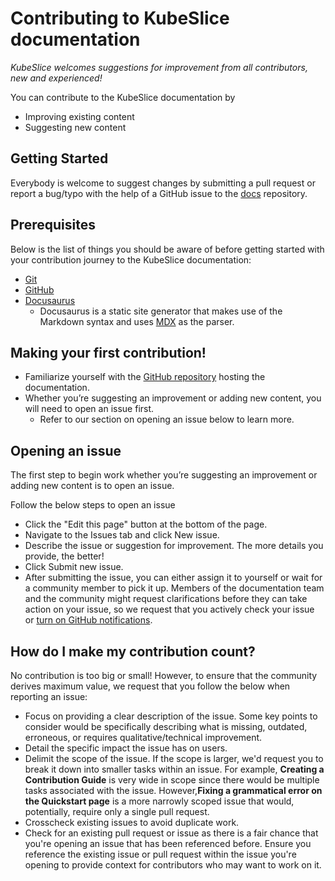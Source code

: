 # Contributing to KubeSlice documentation

_KubeSlice welcomes suggestions for improvement from all contributors, new and experienced!_

You can contribute to the KubeSlice documentation by

- Improving existing content
- Suggesting new content

## Getting Started

Everybody is welcome to suggest changes by submitting a pull request
or report a bug/typo with the help of a GitHub issue to the
[docs](https://github.com/kubeslice/docs) repository.

## Prerequisites 

Below is the list of things you should be aware of before getting started with your contribution journey to the KubeSlice documentation:

- [Git](https://git-scm.com/)
- [GitHub](https://lab.github.com/)
- [Docusaurus](https://docusaurus.io)
    - Docusaurus is a static site generator that makes use of the Markdown syntax and uses [MDX](https://mdxjs.com/) as the parser.

## Making your first contribution!

- Familiarize yourself with the [GitHub repository](https://github.com/kubeslice/docs) hosting the documentation.
- Whether you’re suggesting an improvement or adding new content, you will need to open an issue first.
	- Refer to our section on opening an issue below to learn more.


## Opening an issue

The first step to begin work whether you’re suggesting an improvement or adding new content is to open an issue.

Follow the below steps to open an issue

- Click the "Edit this page" button at the bottom of the page.
- Navigate to the Issues tab and click New issue.
- Describe the issue or suggestion for improvement. The more details you provide, the better!
- Click Submit new issue.
- After submitting the issue, you can either assign it to yourself or wait for a community member to pick it up. Members of the documentation team and the community might request clarifications before they can take action on your issue, so we request that you actively check your issue or [turn on GitHub notifications](https://docs.github.com/en/account-and-profile/managing-subscriptions-and-notifications-on-github/setting-up-notifications/configuring-notifications).

## How do I make my contribution count?

No contribution is too big or small! However, to ensure that the community derives maximum value, we request that you follow the below when reporting an issue:

- Focus on providing a clear description of the issue. Some key points to consider would be specifically describing what is missing, outdated, erroneous, or requires qualitative/technical improvement.
- Detail the specific impact the issue has on users.
- Delimit the scope of the issue. If the scope is larger, we'd request you to break it down into smaller tasks within an issue. For example, **Creating a Contribution Guide** is very wide in scope since there would be multiple tasks associated with the issue. However,**Fixing a grammatical error on the Quickstart page** is a more narrowly scoped issue that would, potentially, require only a single pull request.
- Crosscheck existing issues to avoid duplicate work.
- Check for an existing pull request or issue as there is a fair chance that you're opening an issue that has been referenced before. Ensure you reference the existing issue or pull request within the issue you're opening to provide context for contributors who may want to work on it.
